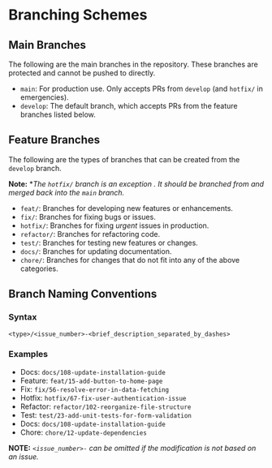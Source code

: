 # Branching Schemes

## Main Branches

The following are the main branches in the repository. These branches are protected and cannot be pushed to directly.

- `main`: For production use. Only accepts PRs from `develop` (and `hotfix/` in emergencies).
- `develop`: The default branch, which accepts PRs from the feature branches listed below.

## Feature Branches

The following are the types of branches that can be created from the `develop` branch.

**Note:** \*_The `hotfix/` branch is an exception . It should be branched from and merged back into the `main` branch._

- `feat/`: Branches for developing new features or enhancements.
- `fix/`: Branches for fixing bugs or issues.
- `hotfix/`: Branches for fixing _urgent_ issues in production.
- `refactor/`: Branches for refactoring code.
- `test/`: Branches for testing new features or changes.
- `docs/`: Branches for updating documentation.
- `chore/`: Branches for changes that do not fit into any of the above categories.

## Branch Naming Conventions

### Syntax

```
<type>/<issue_number>-<brief_description_separated_by_dashes>
```

### Examples

- Docs: `docs/108-update-installation-guide`
- Feature: `feat/15-add-button-to-home-page`
- Fix: `fix/56-resolve-error-in-data-fetching`
- Hotfix: `hotfix/67-fix-user-authentication-issue`
- Refactor: `refactor/102-reorganize-file-structure`
- Test: `test/23-add-unit-tests-for-form-validation`
- Docs: `docs/108-update-installation-guide`
- Chore: `chore/12-update-dependencies`

**NOTE:** _`<issue_number>-` can be omitted if the modification is not based on an issue._
